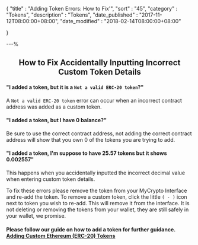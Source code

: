 {
"title"       : "Adding Token Errors: How to Fix'",
"sort"        : "45",
"category"    : "Tokens",
"description" : "Tokens",
"date_published" : "2017-11-12T08:00:00+08:00",
"date_modified"  : "2018-02-14T08:00:00+08:00"

}

---%
## <center>How to Fix Accidentally Inputting Incorrect Custom Token Details</center>

#### "I added a token, but it is a `Not a valid ERC-20 token`?"
A `Not a valid ERC-20 token` error can occur when an incorrect contract address was added as a custom token. 

#### "I added a token, but I have 0 balance?"
Be sure to use the correct contract address, not adding the correct contract address will show that you own 0 of the tokens you are trying to add. 

#### "I added a token, I'm suppose to have 25.57 tokens but it shows 0.002557"
This happens when you accidentally inputted the incorrect decimal value when entering custom token details. 

To fix these errors please remove the token from your MyCrypto Interface and re-add the token. To remove a custom token, click the little `( - )` icon next to token you wish to re-add. This will remove it from the interface. It is not deleting or removing the tokens from your wallet, they are still safely in your wallet, we promise.

#### Please follow our guide on how to add a token for further guidance. [Adding Custom Ethereum (ERC-20) Tokens](https://support.mycrypto.com/tokens/adding-new-token-and-sending-custom-tokens.html)